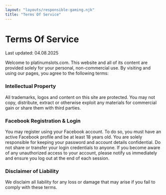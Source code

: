 ```yaml
---
layout: "layouts/responsible-gaming.njk"
title: "Terms Of Service"
---
```


# Terms Of Service

Last updated: 04.08.2025

Welcome to platinumslots.com. This website and all of its content are provided solely for your personal, non-commercial use. By visiting and using our pages, you agree to the following terms:

### Intellectual Property

All trademarks, logos and content on this site are protected. You may not copy, distribute, extract or otherwise exploit any materials for commercial gain or share them with third parties.

### Facebook Registration & Login

You may register using your Facebook account. To do so, you must have an active Facebook profile and be at least 18 years old. You are solely responsible for keeping your password and account details confidential. Do not share or transfer your login credentials to anyone. If you become aware of any unauthorized access to your account, please notify us immediately and ensure you log out at the end of each session.

### Disclaimer of Liability

We disclaim all liability for any loss or damage that may arise if you fail to comply with these terms.
